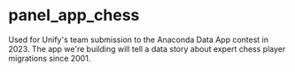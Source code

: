# panel_app_chess
Used for Unify's team submission to the Anaconda Data App contest in 2023. The app we're building will tell a data story about expert chess player migrations since 2001.
